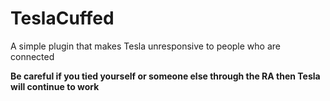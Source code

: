 # TeslaCuffed
A simple plugin that makes Tesla unresponsive to people who are connected

**Be careful if you tied yourself or someone else through the RA then Tesla will continue to work**
